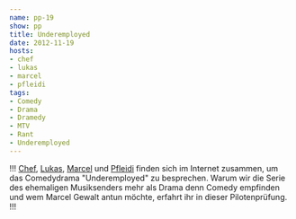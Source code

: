 ```yaml
---
name: pp-19
show: pp
title: Underemployed
date: 2012-11-19
hosts:
- chef
- lukas
- marcel
- pfleidi
tags:
- Comedy
- Drama
- Dramedy
- MTV
- Rant
- Underemployed
---
```

!!!
[Chef](https://twitter.com/grischder), [Lukas](https://twitter.com/blubser), [Marcel](https://twitter.com/xartas) und [Pfleidi](https://twitter.com/pfleidi) finden sich im Internet zusammen, um das Comedydrama "Underemployed" zu besprechen. Warum wir die Serie des ehemaligen Musiksenders mehr als Drama denn Comedy empfinden und wem Marcel Gewalt antun möchte, erfahrt ihr in dieser Pilotenprüfung.
!!!

